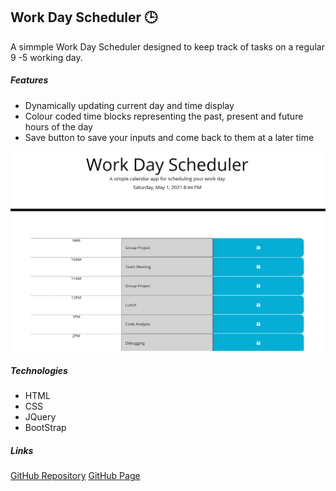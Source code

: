 ## Work Day Scheduler :clock3:

A  simmple Work Day Scheduler designed to keep track of tasks on a regular 9 -5 working day.

##### Features
* Dynamically updating current day and time display 
* Colour coded time blocks representing the past, present and future hours of the day
* Save button to save your inputs and come back to them at a later time

<img src="Assets/Images/WorkDayScheduler.png" alt="Work Day Scheduler Snippet" width="550">

##### Technologies
* HTML
* CSS
* JQuery
* BootStrap

##### Links

[GitHub Repository](https://github.com/joshuab96/Work-Day-Scheduler.git)
[GitHub Page](https://joshuab96.github.io/Work-Day-Scheduler/)

